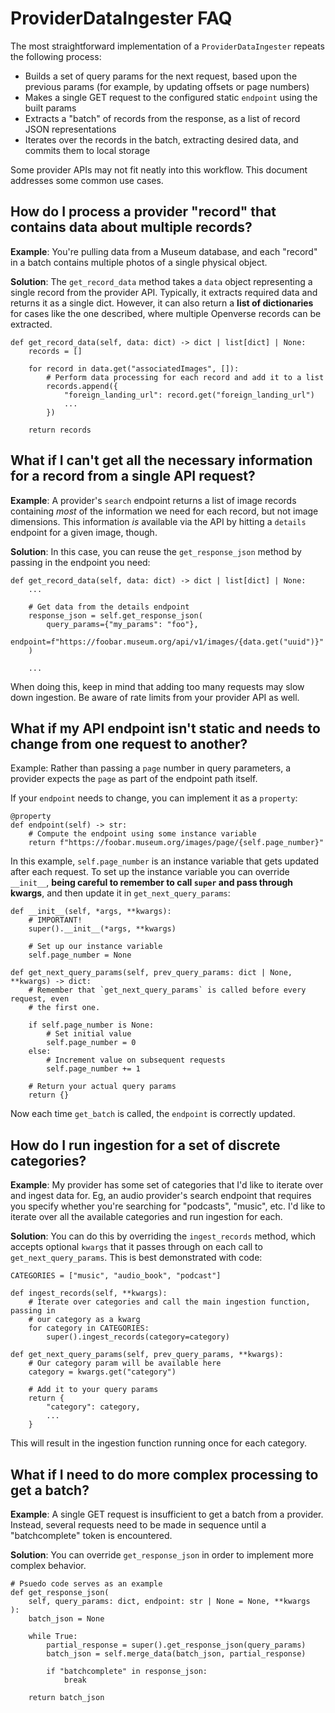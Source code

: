 # ProviderDataIngester FAQ

The most straightforward implementation of a `ProviderDataIngester` repeats the following process:

* Builds a set of query params for the next request, based upon the previous params (for example, by updating offsets or page numbers)
* Makes a single GET request to the configured static `endpoint` using the built params
* Extracts a "batch" of records from the response, as a list of record JSON representations
* Iterates over the records in the batch, extracting desired data, and commits them to local storage

Some provider APIs may not fit neatly into this workflow. This document addresses some common use cases.

## How do I process a provider "record" that contains data about multiple records?

**Example**: You're pulling data from a Museum database, and each "record" in a batch contains multiple photos of a single physical object.

**Solution**: The `get_record_data` method takes a `data` object representing a single record from the provider API. Typically, it extracts required data and returns it as a single dict. However, it can also return a **list of dictionaries** for cases like the one described, where multiple Openverse records can be extracted.

```
def get_record_data(self, data: dict) -> dict | list[dict] | None:
    records = []

    for record in data.get("associatedImages", []):
        # Perform data processing for each record and add it to a list
        records.append({
            "foreign_landing_url": record.get("foreign_landing_url")
            ...
        })

    return records
```

## What if I can't get all the necessary information for a record from a single API request?

**Example**: A provider's `search` endpoint returns a list of image records containing *most* of the information we need for each record, but not image dimensions. This information *is* available via the API by hitting a `details` endpoint for a given image, though.

**Solution**: In this case, you can reuse the `get_response_json` method by passing in the endpoint you need:

```
def get_record_data(self, data: dict) -> dict | list[dict] | None:
    ...

    # Get data from the details endpoint
    response_json = self.get_response_json(
        query_params={"my_params": "foo"},
        endpoint=f"https://foobar.museum.org/api/v1/images/{data.get("uuid")}"
    )

    ...
```

When doing this, keep in mind that adding too many requests may slow down ingestion. Be aware of rate limits from your provider API as well.

## What if my API endpoint isn't static and needs to change from one request to another?

Example: Rather than passing a `page` number in query parameters, a provider expects the `page` as part of the endpoint path itself.

If your `endpoint` needs to change, you can implement it as a `property`:

```
@property
def endpoint(self) -> str:
    # Compute the endpoint using some instance variable
    return f"https://foobar.museum.org/images/page/{self.page_number}"
```

In this example, `self.page_number` is an instance variable that gets updated after each request. To set up the instance variable you can override `__init__`, **being careful to remember to call `super` and pass through kwargs**, and then update it in `get_next_query_params`:

```
def __init__(self, *args, **kwargs):
    # IMPORTANT!
    super().__init__(*args, **kwargs)

    # Set up our instance variable
    self.page_number = None

def get_next_query_params(self, prev_query_params: dict | None, **kwargs) -> dict:
    # Remember that `get_next_query_params` is called before every request, even
    # the first one.

    if self.page_number is None:
        # Set initial value
        self.page_number = 0
    else:
        # Increment value on subsequent requests
        self.page_number += 1

    # Return your actual query params
    return {}
```

Now each time `get_batch` is called, the `endpoint` is correctly updated.

## How do I run ingestion for a set of discrete categories?

**Example**: My provider has some set of categories that I'd like to iterate over and ingest data for. Eg, an audio provider's search endpoint that requires you specify whether you're searching for "podcasts", "music", etc. I'd like to iterate over all the available categories and run ingestion for each.

**Solution**: You can do this by overriding the `ingest_records` method, which accepts optional `kwargs` that it passes through on each call to `get_next_query_params`. This is best demonstrated with code:

```
CATEGORIES = ["music", "audio_book", "podcast"]

def ingest_records(self, **kwargs):
    # Iterate over categories and call the main ingestion function, passing in
    # our category as a kwarg
    for category in CATEGORIES:
        super().ingest_records(category=category)

def get_next_query_params(self, prev_query_params, **kwargs):
    # Our category param will be available here
    category = kwargs.get("category")

    # Add it to your query params
    return {
        "category": category,
        ...
    }
```

This will result in the ingestion function running once for each category.

## What if I need to do more complex processing to get a batch?

**Example**: A single GET request is insufficient to get a batch from a provider. Instead, several requests need to be made in sequence until a "batchcomplete" token is encountered.

**Solution**: You can override `get_response_json` in order to implement more complex behavior.

```
# Psuedo code serves as an example
def get_response_json(
    self, query_params: dict, endpoint: str | None = None, **kwargs
):
    batch_json = None

    while True:
        partial_response = super().get_response_json(query_params)
        batch_json = self.merge_data(batch_json, partial_response)

        if "batchcomplete" in response_json:
            break

    return batch_json
```
